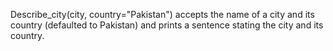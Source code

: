 Describe_city(city, country="Pakistan") accepts the name of a city and its country (defaulted to Pakistan) and 
prints a sentence stating the city and its country.




